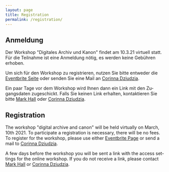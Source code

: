 ```yaml
---
layout: page
title: Registration
permalink: /registration/
---
```


<div class="language-container">
<section lang="de" markdown="1">

# Anmeldung

Der Workshop "Digitales Archiv und Kanon" findet am 10.3.21 virtuell statt. Für die Teilnahme ist eine Anmeldung nötig, es werden keine Gebühren erhoben. 

Um sich für den Workshop zu registrieren, nutzen Sie bitte entweder die [Eventbrite Seite](https://www.eventbrite.co.uk/e/digital-archive-and-canon-tickets-142481763791) oder senden Sie eine Mail an [Corinna Dziudzia](mailto://corinna.dziudzia@ku.de).

Ein paar Tage vor dem Workshop wird Ihnen dann ein Link mit den Zugangsdaten zugeschickt. Falls Sie keinen Link erhalten, kontaktieren Sie bitte [Mark Hall](mailto://mark.hall@open.ac.uk) oder [Corinna Dziudzia](mailto://corinna.dziudzia@ku.de).

</section>
<section lang="en" markdown="1">

# Registration

The workshop "digital archive and canon" will be held virtually on March, 10th 2021. To participate a registration is necessary, there will be no fees. 
To register for the workshop, please use either [Eventbrite Page](https://www.eventbrite.co.uk/e/digital-archive-and-canon-tickets-142481763791) or send a mail to [Corinna Dziudzia](mailto://corinna.dziudzia@ku.de).

A few days before the workshop you will be sent a link with the access settings for the online workshop. If you do not receive a link, please contact [Mark Hall](mailto://mark.hall@open.ac.uk) or [Corinna Dziudzia](mailto://corinna.dziudzia@ku.de).

</section>
</div>
